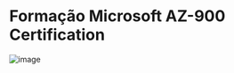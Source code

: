 # Formação Microsoft AZ-900 Certification

![image](https://github.com/user-attachments/assets/3f808072-8de8-4622-a01e-cb3d7f3d41cc=250x250)

